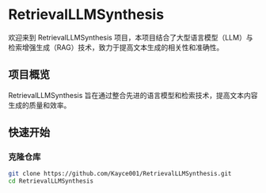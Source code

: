 # RetrievalLLMSynthesis

欢迎来到 RetrievalLLMSynthesis 项目，本项目结合了大型语言模型（LLM）与检索增强生成（RAG）技术，致力于提高文本生成的相关性和准确性。

## 项目概览

RetrievalLLMSynthesis 旨在通过整合先进的语言模型和检索技术，提高文本内容生成的质量和效率。

## 快速开始

### 克隆仓库

```bash
git clone https://github.com/Kayce001/RetrievalLLMSynthesis.git
cd RetrievalLLMSynthesis
